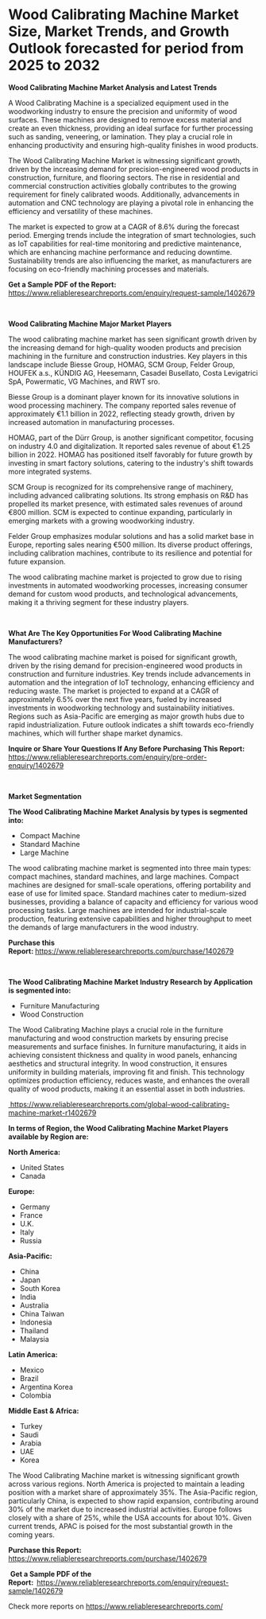 <p><h1>Wood Calibrating Machine Market Size, Market Trends, and Growth Outlook forecasted for period from 2025 to 2032</h1></p><p><strong>Wood Calibrating Machine Market Analysis and Latest Trends</strong></p>
<p><p>A Wood Calibrating Machine is a specialized equipment used in the woodworking industry to ensure the precision and uniformity of wood surfaces. These machines are designed to remove excess material and create an even thickness, providing an ideal surface for further processing such as sanding, veneering, or lamination. They play a crucial role in enhancing productivity and ensuring high-quality finishes in wood products.</p><p>The Wood Calibrating Machine Market is witnessing significant growth, driven by the increasing demand for precision-engineered wood products in construction, furniture, and flooring sectors. The rise in residential and commercial construction activities globally contributes to the growing requirement for finely calibrated woods. Additionally, advancements in automation and CNC technology are playing a pivotal role in enhancing the efficiency and versatility of these machines.</p><p>The market is expected to grow at a CAGR of 8.6% during the forecast period. Emerging trends include the integration of smart technologies, such as IoT capabilities for real-time monitoring and predictive maintenance, which are enhancing machine performance and reducing downtime. Sustainability trends are also influencing the market, as manufacturers are focusing on eco-friendly machining processes and materials.</p></p>
<p><strong>Get a Sample PDF of the Report:&nbsp;</strong> <a href="https://www.reliableresearchreports.com/enquiry/request-sample/1402679?utm_campaign=2652&utm_medium=2&utm_source=Github&utm_content=ia&utm_term=28032025&utm_id=wood-calibrating-machine">https://www.reliableresearchreports.com/enquiry/request-sample/1402679</a></p>
<p>&nbsp;</p>
<p><strong>Wood Calibrating Machine Major Market Players</strong></p>
<p><p>The wood calibrating machine market has seen significant growth driven by the increasing demand for high-quality wooden products and precision machining in the furniture and construction industries. Key players in this landscape include Biesse Group, HOMAG, SCM Group, Felder Group, HOUFEK a.s., KÜNDIG AG, Heesemann, Casadei Busellato, Costa Levigatrici SpA, Powermatic, VG Machines, and RWT sro.</p><p>Biesse Group is a dominant player known for its innovative solutions in wood processing machinery. The company reported sales revenue of approximately €1.1 billion in 2022, reflecting steady growth, driven by increased automation in manufacturing processes.</p><p>HOMAG, part of the Dürr Group, is another significant competitor, focusing on industry 4.0 and digitalization. It reported sales revenue of about €1.25 billion in 2022. HOMAG has positioned itself favorably for future growth by investing in smart factory solutions, catering to the industry's shift towards more integrated systems.</p><p>SCM Group is recognized for its comprehensive range of machinery, including advanced calibrating solutions. Its strong emphasis on R&D has propelled its market presence, with estimated sales revenues of around €800 million. SCM is expected to continue expanding, particularly in emerging markets with a growing woodworking industry.</p><p>Felder Group emphasizes modular solutions and has a solid market base in Europe, reporting sales nearing €500 million. Its diverse product offerings, including calibration machines, contribute to its resilience and potential for future expansion.</p><p>The wood calibrating machine market is projected to grow due to rising investments in automated woodworking processes, increasing consumer demand for custom wood products, and technological advancements, making it a thriving segment for these industry players.</p></p>
<p>&nbsp;</p>
<p><strong>What Are The Key Opportunities For Wood Calibrating Machine Manufacturers?</strong></p>
<p><p>The wood calibrating machine market is poised for significant growth, driven by the rising demand for precision-engineered wood products in construction and furniture industries. Key trends include advancements in automation and the integration of IoT technology, enhancing efficiency and reducing waste. The market is projected to expand at a CAGR of approximately 6.5% over the next five years, fueled by increased investments in woodworking technology and sustainability initiatives. Regions such as Asia-Pacific are emerging as major growth hubs due to rapid industrialization. Future outlook indicates a shift towards eco-friendly machines, which will further shape market dynamics.</p></p>
<p><strong>Inquire or Share Your Questions If Any Before Purchasing This Report:</strong> <a href="https://www.reliableresearchreports.com/enquiry/pre-order-enquiry/1402679?utm_campaign=2652&utm_medium=2&utm_source=Github&utm_content=ia&utm_term=28032025&utm_id=wood-calibrating-machine">https://www.reliableresearchreports.com/enquiry/pre-order-enquiry/1402679</a></p>
<p>&nbsp;</p>
<p><strong>Market Segmentation</strong></p>
<p><strong>The Wood Calibrating Machine Market Analysis by types is segmented into:</strong></p>
<p><ul><li>Compact Machine</li><li>Standard Machine</li><li>Large Machine</li></ul></p>
<p><p>The wood calibrating machine market is segmented into three main types: compact machines, standard machines, and large machines. Compact machines are designed for small-scale operations, offering portability and ease of use for limited space. Standard machines cater to medium-sized businesses, providing a balance of capacity and efficiency for various wood processing tasks. Large machines are intended for industrial-scale production, featuring extensive capabilities and higher throughput to meet the demands of large manufacturers in the wood industry.</p></p>
<p><strong>Purchase this Report:&nbsp;</strong><a href="https://www.reliableresearchreports.com/purchase/1402679?utm_campaign=2652&utm_medium=2&utm_source=Github&utm_content=ia&utm_term=28032025&utm_id=wood-calibrating-machine">https://www.reliableresearchreports.com/purchase/1402679</a></p>
<p>&nbsp;</p>
<p><strong>The Wood Calibrating Machine Market Industry Research by Application is segmented into:</strong></p>
<p><ul><li>Furniture Manufacturing</li><li>Wood Construction</li></ul></p>
<p><p>The Wood Calibrating Machine plays a crucial role in the furniture manufacturing and wood construction markets by ensuring precise measurements and surface finishes. In furniture manufacturing, it aids in achieving consistent thickness and quality in wood panels, enhancing aesthetics and structural integrity. In wood construction, it ensures uniformity in building materials, improving fit and finish. This technology optimizes production efficiency, reduces waste, and enhances the overall quality of wood products, making it an essential asset in both industries.</p></p>
<p><a href="https://www.reliableresearchreports.com/global-wood-calibrating-machine-market-r1402679?utm_campaign=2652&utm_medium=2&utm_source=Github&utm_content=ia&utm_term=28032025&utm_id=wood-calibrating-machine">&nbsp;https://www.reliableresearchreports.com/global-wood-calibrating-machine-market-r1402679</a></p>
<p><strong>In terms of Region, the Wood Calibrating Machine Market Players available by Region are:</strong></p>
<p>
    <p> <strong> North America: </strong>
        <ul>
            <li>United States</li>
            <li>Canada</li>
        </ul>
        </p> 
    <p> <strong> Europe: </strong>
        <ul>
            <li>Germany</li>
            <li>France</li>
            <li>U.K.</li>
            <li>Italy</li>
            <li>Russia</li>
        </ul>
        </p> 
    <p> <strong> Asia-Pacific: </strong>
        <ul>
            <li>China</li>
            <li>Japan</li>
            <li>South Korea</li>
            <li>India</li>
            <li>Australia</li>
            <li>China Taiwan</li>
            <li>Indonesia</li>
            <li>Thailand</li>
            <li>Malaysia</li>
        </ul>
        </p> 
    <p> <strong> Latin America: </strong>
        <ul>
            <li>Mexico</li>
            <li>Brazil</li>
            <li>Argentina Korea</li>
            <li>Colombia</li>
        </ul>
        </p> 
    <p> <strong> Middle East & Africa: </strong>
        <ul>
            <li>Turkey</li>
            <li>Saudi</li>
            <li>Arabia</li>
            <li>UAE</li>
            <li>Korea</li>
        </ul>
    </p>
    </p>
<p><p>The Wood Calibrating Machine market is witnessing significant growth across various regions. North America is projected to maintain a leading position with a market share of approximately 35%. The Asia-Pacific region, particularly China, is expected to show rapid expansion, contributing around 30% of the market due to increased industrial activities. Europe follows closely with a share of 25%, while the USA accounts for about 10%. Given current trends, APAC is poised for the most substantial growth in the coming years.</p></p>
<p><strong>Purchase this Report: </strong><a href="https://www.reliableresearchreports.com/purchase/1402679?utm_campaign=2652&utm_medium=2&utm_source=Github&utm_content=ia&utm_term=28032025&utm_id=wood-calibrating-machine">https://www.reliableresearchreports.com/purchase/1402679</a></p>
<p>&nbsp;<strong>Get a Sample PDF of the Report:&nbsp;&nbsp;</strong><a href="https://www.reliableresearchreports.com/enquiry/request-sample/1402679?utm_campaign=2652&utm_medium=2&utm_source=Github&utm_content=ia&utm_term=28032025&utm_id=wood-calibrating-machine">https://www.reliableresearchreports.com/enquiry/request-sample/1402679</a></p>
<p><strong></strong></p>
<p>Check more reports on <a href="https://www.reliableresearchreports.com/?utm_campaign=2652&utm_medium=2&utm_source=Github&utm_content=ia&utm_term=28032025&utm_id=wood-calibrating-machine">https://www.reliableresearchreports.com/</a></p>